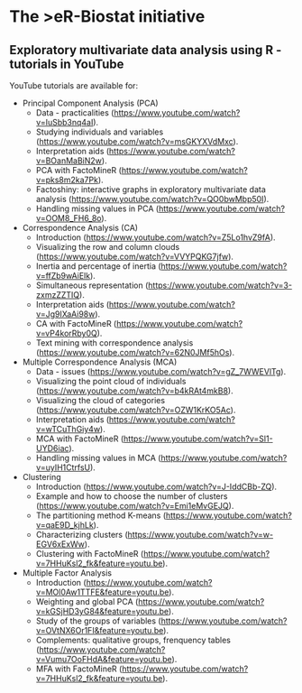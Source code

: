 # The >eR-Biostat initiative
## Exploratory multivariate data analysis using R - tutorials in YouTube

YouTube tutorials are available for:
* Principal Component Analysis (PCA) 
   + Data - practicalities (https://www.youtube.com/watch?v=IuSbb3nq4aI).
   + Studying individuals and variables (https://www.youtube.com/watch?v=msGKYXVdMxc).
   + Interpretation aids (https://www.youtube.com/watch?v=BOanMaBiN2w).
   + PCA with FactoMineR (https://www.youtube.com/watch?v=pks8m2ka7Pk).
   + Factoshiny: interactive graphs in exploratory multivariate data analysis (https://www.youtube.com/watch?v=QO0bwMbp50I).
   + Handling missing values in PCA (https://www.youtube.com/watch?v=OOM8_FH6_8o).
 * Correspondence Analysis (CA) 
   + Introduction (https://www.youtube.com/watch?v=Z5Lo1hvZ9fA).
   + Visualizing the row and column clouds (https://www.youtube.com/watch?v=VVYPQKG7jfw).
   + Inertia and percentage of inertia (https://www.youtube.com/watch?v=ffZb9wAiElk).
   + Simultaneous representation (https://www.youtube.com/watch?v=3-zxmzZZTIQ).
   + Interpretation aids (https://www.youtube.com/watch?v=Jg9IXaAi98w).
   + CA with FactoMineR (https://www.youtube.com/watch?v=vP4korRby0Q).
   + Text mining with correspondence analysis (https://www.youtube.com/watch?v=62N0JMf5hOs).
 * Multiple Correspondence Analysis (MCA) 
   + Data - issues (https://www.youtube.com/watch?v=gZ_7WWEVlTg).
   + Visualizing the point cloud of individuals (https://www.youtube.com/watch?v=b4kRAt4mkB8).
   + Visualizing the cloud of categories (https://www.youtube.com/watch?v=OZW1KrKO5Ac).
   + Interpretation aids (https://www.youtube.com/watch?v=wTCuThGiy4w).
   + MCA with FactoMineR (https://www.youtube.com/watch?v=Sl1-UYD6iac).
   + Handling missing values in MCA (https://www.youtube.com/watch?v=uyIH1CtrfsU).
 * Clustering
   + Introduction (https://www.youtube.com/watch?v=J-IddCBb-ZQ).
   + Example and how to choose the number of clusters (https://www.youtube.com/watch?v=Emi1eMvGEJQ).
   + The partitioning method K-means (https://www.youtube.com/watch?v=qaE9D_kjhLk).
   + Characterizing clusters (https://www.youtube.com/watch?v=w-EGV6xExWw).
   + Clustering with FactoMineR (https://www.youtube.com/watch?v=7HHuKsl2_fk&feature=youtu.be).
 * Multiple Factor Analysis
   + Introduction (https://www.youtube.com/watch?v=MOl0Aw1TTFE&feature=youtu.be).
   + Weighting and global PCA (https://www.youtube.com/watch?v=kGSjHD3yG84&feature=youtu.be).
   + Study of the groups of variables (https://www.youtube.com/watch?v=OVtNX6Or1FI&feature=youtu.be).
   + Complements: qualitative groups, frenquency tables (https://www.youtube.com/watch?v=Vumu7OoFHdA&feature=youtu.be).
   + MFA with FactoMineR (https://www.youtube.com/watch?v=7HHuKsl2_fk&feature=youtu.be).
   
   
